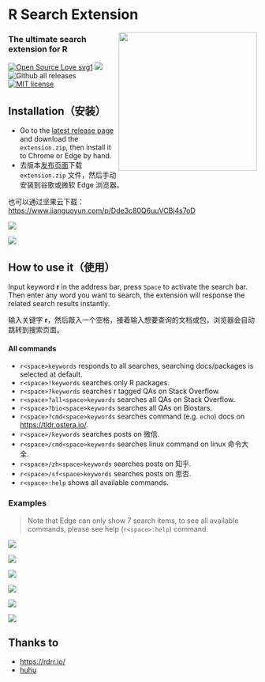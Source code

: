 # R Search Extension

<img align="right" width="280" src="R_logo.svg">

### The ultimate search extension for R

[![Open Source Love svg1](https://badges.frapsoft.com/os/v1/open-source.svg?v=103)](https://github.com/ellerbrock/open-source-badges/)
![](https://img.shields.io/github/repo-size/shixiangwang/r-search-extension)
![Github all releases](https://img.shields.io/github/downloads/ShixiangWang/r-search-extension/total.svg)
[![MIT license](https://img.shields.io/badge/License-MIT-blue.svg)](https://raw.githubusercontent.com/ShixiangWang/sync-deploy/master/LICENSE)

## Installation（安装）

- Go to the [latest release page](https://github.com/ShixiangWang/r-search-extension/releases) and download the `extension.zip`, then install it to Chrome or Edge by hand.
- 去版本[发布页面](https://github.com/ShixiangWang/r-search-extension/releases)下载 `extension.zip` 文件，然后手动安装到谷歌或微软 Edge 浏览器。

也可以通过坚果云下载：<https://www.jianguoyun.com/p/Dde3c80Q6uuVCBj4s7oD>

![](https://gitee.com/ShixiangWang/ImageCollection/raw/master/png/20200908234352.png)

![](https://gitee.com/ShixiangWang/ImageCollection/raw/master/png/20200908234455.png)

## How to use it（使用）

Input keyword **r** in the address bar, press `Space` to activate the search bar. Then enter any word you want to search, the extension will response the related search results instantly. 

输入关键字 **r**，然后敲入一个空格，接着输入想要查询的文档或包，浏览器会自动跳转到搜索页面。

#### All commands

- `r<space>keywords` responds to all searches, searching docs/packages is selected at default.
- `r<space>!keywords` searches only R packages.
- `r<space>?keywords` searches r tagged QAs on Stack Overflow.
- `r<space>?all<space>keywords` searches all QAs on Stack Overflow.
- `r<space>?bio<space>keywords` searches all QAs on Biostars.
- `r<space>?cmd<space>keywords` searches command (e.g. `echo`) docs on https://tldr.ostera.io/.
- `r<space>/keywords` searches posts on 微信.
- `r<space>/cmd<space>keywords` searches linux command on linux 命令大全.
- `r<space>/zh<space>keywords` searches posts on 知乎.
- `r<space>/sf<space>keywords` searches posts on 思否.
- `r<space>:help` shows all available commands.

### Examples

> Note that Edge can only show 7 search items, to see all available commands, please see help (`r<space>:help`) command.

![](https://gitee.com/ShixiangWang/ImageCollection/raw/master/png/20200909123420.png)

![](https://gitee.com/ShixiangWang/ImageCollection/raw/master/png/20200908234841.png)

![](https://gitee.com/ShixiangWang/ImageCollection/raw/master/png/20200908234652.png)

![](https://gitee.com/ShixiangWang/ImageCollection/raw/master/png/20200908234946.png)

![](https://gitee.com/ShixiangWang/ImageCollection/raw/master/png/20200909123528.png)

![](https://gitee.com/ShixiangWang/ImageCollection/raw/master/png/20200909123628.png)



## Thanks to

- https://rdrr.io/
- [huhu](https://github.com/huhu/search-extension-core)

